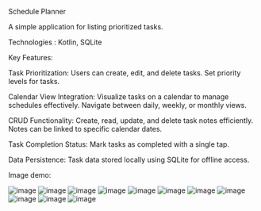 Schedule Planner 
   
A simple application for listing prioritized tasks.

    
Technologies : Kotlin, SQLite

Key Features:

  Task Prioritization:
    Users can create, edit, and delete tasks.
    Set priority levels for tasks.
    
  Calendar View Integration:
    Visualize tasks on a calendar to manage schedules effectively.
    Navigate between daily, weekly, or monthly views.
  
  CRUD Functionality:
    Create, read, update, and delete task notes efficiently.
    Notes can be linked to specific calendar dates.
  
  Task Completion Status:
    Mark tasks as completed with a single tap.
  
  Data Persistence:
    Task data stored locally using SQLite for offline access.
    
Image demo:

![image](https://github.com/user-attachments/assets/d27405f3-c67c-495f-8bdc-b07b23885193)
![image](https://github.com/user-attachments/assets/a400d4ce-d7d7-4052-a1f1-cd030d0f057c)
![image](https://github.com/user-attachments/assets/690a83a8-2546-4e2c-a5eb-962b9c77b4fd)
![image](https://github.com/user-attachments/assets/b6ad837c-8348-40f5-8bf8-c17a61cde304)
![image](https://github.com/user-attachments/assets/511b8e63-ec3e-4c5f-97d2-9c26740daff4)
![image](https://github.com/user-attachments/assets/5613bafa-6d70-4a93-88f6-0e39a51f0687)
![image](https://github.com/user-attachments/assets/fd481a2a-3f72-4927-8b3b-a4c655f543de)
![image](https://github.com/user-attachments/assets/a16affdb-4116-4912-afe0-6ecc2af8dcf9)
![image](https://github.com/user-attachments/assets/cc323dae-749a-4b99-9dae-5a02e30735de)
![image](https://github.com/user-attachments/assets/78d6bb63-b294-4825-8347-b1f28d2c3689)
![image](https://github.com/user-attachments/assets/74ab1e71-88b8-47d5-a2ce-d6f4ae638729)










